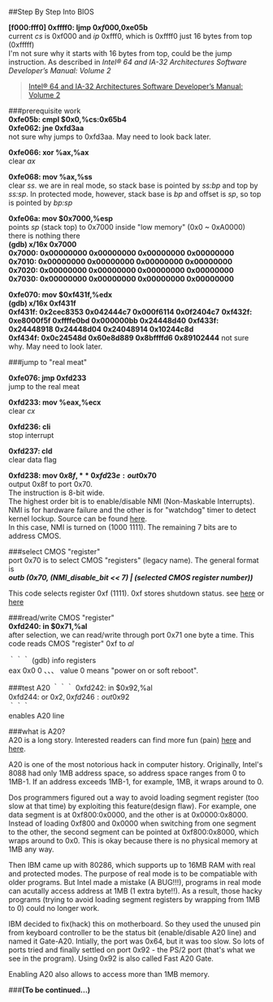 ##Step By Step Into BIOS


**[f000:fff0]    0xffff0:	ljmp   $0xf000,$0xe05b**  
current _cs_ is 0xf000 and _ip_ 0xfff0, which is 0xffff0 just 16 bytes from top (0xfffff)  
I'm not sure why it starts with 16 bytes from top, could be the jump instruction. As described in _Intel® 64 and IA-32 Architectures Software Developer’s Manual: Volume 2_  
>[Intel® 64 and IA-32 Architectures Software Developer’s Manual: Volume 2](http://www.intel.com/content/www/us/en/architecture-and-technology/64-ia-32-architectures-software-developer-instruction-set-reference-manual-325383.html)


###prerequisite work  
**0xfe05b:   cmpl   $0x0,%cs:0x65b4**  
**0xfe062:   jne    0xfd3aa**  
not sure why jumps to 0xfd3aa. May need to look back later.


**0xfe066:   xor    %ax,%ax**  
clear _ax_


**0xfe068:   mov    %ax,%ss**  
clear _ss_. we are in real mode, so stack base is pointed by _ss:bp_ and top by _ss:sp_. In protected mode, however, stack base is _bp_ and offset is _sp_, so top is pointed by _bp:sp_


**0xfe06a:    mov    $0x7000,%esp**  
points _sp_ (stack top) to 0x7000 inside "low memory" (0x0 ~ 0xA0000)  
there is nothing there  
**(gdb) x/16x 0x7000**  
**0x7000:	    0x00000000	0x00000000	0x00000000	0x00000000**  
**0x7010:	    0x00000000	0x00000000	0x00000000	0x00000000**  
**0x7020:	    0x00000000	0x00000000	0x00000000	0x00000000**  
**0x7030:	    0x00000000	0x00000000	0x00000000	0x00000000** 


**0xfe070:	    mov    $0xf431f,%edx**  
**(gdb) x/16x 0xf431f**  
**0xf431f:    0x2cec8353	0x042444c7	0x000f6114	0x0f2404c7** 
**0xf432f:    0xe8000f5f	0xffffe0bd	0x000000bb	0x24448d40** 
**0xf433f:    0x24448918	0x24448d04	0x24048914	0x10244c8d**  
**0xf434f:    0x0c24548d	0x60e8d889	0x8bffffd6	0x89102444**
not sure why. May need to look later.


###jump to "real meat"  

**0xfe076:	    jmp    0xfd233**  
jump to the real meat


**0xfd233:	    mov    %eax,%ecx**  
clear _cx_


**0xfd236:	cli**  
stop interrupt


**0xfd237:	cld**  
clear data flag


**0xfd238:   mov    $0x8f,%eax**  
**0xfd23e:   out    %al,$0x70**  
output 0x8f to port 0x70.  
The instruction is 8-bit wide.  
The highest order bit is to enable/disable NMI (Non-Maskable Interrupts). NMI is for hardware failure and the other is for "watchdog" timer to detect kernel lockup. Source can be found [here](http://wiki.osdev.org/NMI).  
In this case, NMI is turned on (1000 1111). The remaining 7 bits are to address CMOS.


###select CMOS "register"  
port 0x70 is to select CMOS "registers" (legacy name). The general format is  
**_outb (0x70, (NMI_disable_bit << 7) | (selected CMOS register number))_**


This code selects register 0xf (1111). 0xf stores shutdown status. see [here](http://www.bioscentral.com/misc/cmosmap.htm) or [here](http://www.walshcomptech.com/ohlandl/config/cmos_registers.html)


###read/write CMOS "register"  
**0xfd240:     in     $0x71,%al**  
after selection, we can read/write through port 0x71 one byte a time. This code reads CMOS "register" 0xf to _al_

｀｀｀
(gdb) info registers  
eax            0x0	0
、、、
value 0 means "power on or soft reboot".


###test A20
｀｀｀
0xfd242:    in     $0x92,%al  
0xfd244:    or     $0x2,%al  
0xfd246:    out    %al,$0x92  
｀｀｀  
enables A20 line


###what is A20?  
A20 is a long story. Interested readers can find more fun (pain) [here](https://en.wikipedia.org/wiki/A20_line) and [here](https://www.win.tue.nl/~aeb/linux/kbd/A20.html).    

A20 is one of the most notorious hack in computer history. Originally, Intel's 8088 had only 1MB address space, so address space ranges from 0 to 1MB-1. If an address exceeds 1MB-1, for example, 1MB, it wraps around to 0.  

Dos programmers figured out a way to avoid loading segment register (too slow at that time) by exploiting this feature(design flaw). For example, one data segment is at 0xf800:0x0000, and the other is at 0x0000:0x8000. Instead of loading 0xf800 and 0x0000 when switching from one segment to the other, the second segment can be pointed at 0xf800:0x8000, which wraps around to 0x0. This is okay because there is no physical memory at 1MB any way.  

Then IBM came up with 80286, which supports up to 16MB RAM with real and protected modes. The purpose of real mode is to be compatiable with older programs. But Intel made a mistake (A BUG!!!), programs in real mode can acutally access address at 1MB (1 extra byte!!). As a result, those hacky programs (trying to avoid loading segment registers by wrapping from 1MB to 0) could no longer work.  

IBM decided to fix(hack) this on motherboard. So they used the unused pin from keyboard controller to be the status bit (enable/disable A20 line) and named it Gate-A20. Intially, the port was 0x64, but it was too slow. So lots of ports tried and finally settled on port 0x92 - the PS/2 port (that's what we see in the program). Using 0x92 is also called Fast A20 Gate.  

Enabling A20 also allows to access more than 1MB memory.


###**(To be continued...)**